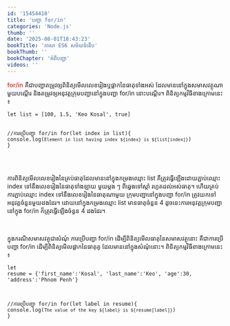 ```yaml
---
id: '15454410'
title: 'បញ្ជា for/in'
categories: 'Node.js'
thumb: ''
date: '2025-08-01T18:43:23'
bookTitle: 'ភាសា​ ES6 សម័យ​ទំនើប'
bookThumb: ''
bookChapter: 'អំពី​បញ្ជា'
videos: ''
---
```

<p><span style="color:hsl(0, 75%, 60%);"><strong>for/in</strong></span> គឺ​ជា​បញ្ជា​តម្រូវ​ឲ្យ​ពិនិត្យ​មើល​លេខរៀង​ឬ​ផ្លាក​​នៃ​​ធាតុ​ទាំងអស់​ ដែល​មាន​នៅ​ក្នុង​សមាស​វត្ថុ​ណា​មួយ​បណ្តើរ និង​តម្រូវ​ឲ្យ​អនុវត្ត​ក្រុម​បញ្ជា​នៅ​ក្នុង​បញ្ជា for/in នោះ​បណ្តើរ​។ ពិនិត្យ​កម្មវិធី​ខាង​ក្រោម​នេះ​៖</p><pre><code class="language-javascript">let list = [100, 1.5, 'Keo Kosal', true]
 
//ការប្រើ​បញ្ជា for/in
for(let index in list){
  console.log(`Element in list having index ${index} is ${list[index]}`)
}</code></pre><p>&nbsp;</p><p>ការពិនិត្យ​មើល​លេខរៀង​នៃ​​គ្រប់​ធាតុ​​ដែល​មាន​នៅ​ក្នុង​កម្រង​ឈ្មោះ list គឺ​ត្រូវ​ធ្វើ​ឡើង​ដោយ​ភ្ជាប់​ឈ្មោះ index ទៅ​នឹង​លេខរៀង​នៃធាតុ​​ទាំងឡាយ​ មួយ​ម្តង​ ៗ ពី​ឆ្វេង​ទៅ​ស្តាំ រហូត​ដល់​​អស់​ធាតុ​។ ហើយ​គ្រប់​ការភ្ជាប់​ឈ្មោះ index ទៅ​​នឹង​លេខរៀង​នៃ​ធាតុ​ណា​មួយ ក្រុម​បញ្ជា​នៅ​ក្នុង​បញ្ជា for/in ត្រូវ​យក​ទៅ​អនុវត្ត​ចំនួន​មួយ​ដង​ដែរ​។ ដោយ​នៅ​ក្នុង​កម្រង​ឈ្មោះ list មាន​ធាតុ​ចំនួន 4 ដូចនេះ​ការអនុវត្ត​ក្រុម​បញ្ជា​នៅ​ក្នុង​ for/in ក៏​ត្រូវ​ធ្វើ​ឡើង​ចំនួន​ 4 ដង​ដែរ​។</p><p>&nbsp;</p><p>ក្នុងករណី​សមាស​វត្ថុ​ជា​សំណុំ ការប្រើ​បញ្ជា for/in ដើម្បី​ពិនិត្យ​មើល​ធាតុ​នៃ​សមាសវត្ថុ​នោះ គឺ​ជា​ការប្រើ​បញ្ជា for/in ដើម្បី​ពិនិត្យ​មើល​ផ្លាក​នៃ​ធាតុ​គូ ដែល​មាន​​នៅ​ក្នុង​សំណុំ​នោះ​។ ពិនិត្យ​កម្មវិធី​ខាង​ក្រោម​នេះ​៖</p><pre><code class="language-javascript">let resume = {'first_name':'Kosal', 'last_name':'Keo', 'age':30, 'address':'Phnom Penh'}
 
//ការប្រើ​បញ្ជា for/in
for(let label in resume){
  console.log(`The value of the key ${label} is ${resume[label]}`)
}</code></pre>